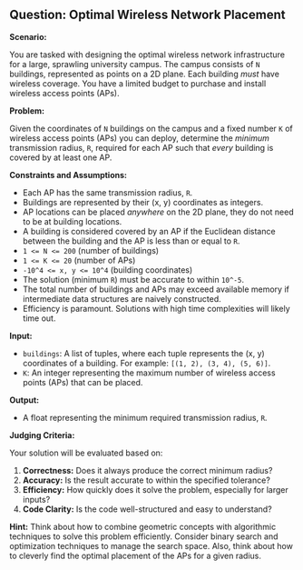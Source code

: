 ## Question: Optimal Wireless Network Placement

**Scenario:**

You are tasked with designing the optimal wireless network infrastructure for a large, sprawling university campus. The campus consists of `N` buildings, represented as points on a 2D plane. Each building *must* have wireless coverage. You have a limited budget to purchase and install wireless access points (APs).

**Problem:**

Given the coordinates of `N` buildings on the campus and a fixed number `K` of wireless access points (APs) you can deploy, determine the *minimum* transmission radius, `R`, required for each AP such that *every* building is covered by at least one AP.

**Constraints and Assumptions:**

*   Each AP has the same transmission radius, `R`.
*   Buildings are represented by their (x, y) coordinates as integers.
*   AP locations can be placed *anywhere* on the 2D plane, they do not need to be at building locations.
*   A building is considered covered by an AP if the Euclidean distance between the building and the AP is less than or equal to `R`.
*   `1 <= N <= 200` (number of buildings)
*   `1 <= K <= 20` (number of APs)
*   `-10^4 <= x, y <= 10^4` (building coordinates)
*   The solution (minimum `R`) must be accurate to within `10^-5`.
*   The total number of buildings and APs may exceed available memory if intermediate data structures are naively constructed.
*   Efficiency is paramount. Solutions with high time complexities will likely time out.

**Input:**

*   `buildings`: A list of tuples, where each tuple represents the (x, y) coordinates of a building. For example: `[(1, 2), (3, 4), (5, 6)]`.
*   `K`: An integer representing the maximum number of wireless access points (APs) that can be placed.

**Output:**

*   A float representing the minimum required transmission radius, `R`.

**Judging Criteria:**

Your solution will be evaluated based on:

1.  **Correctness:** Does it always produce the correct minimum radius?
2.  **Accuracy:** Is the result accurate to within the specified tolerance?
3.  **Efficiency:** How quickly does it solve the problem, especially for larger inputs?
4.  **Code Clarity:** Is the code well-structured and easy to understand?

**Hint:** Think about how to combine geometric concepts with algorithmic techniques to solve this problem efficiently. Consider binary search and optimization techniques to manage the search space. Also, think about how to cleverly find the optimal placement of the APs for a given radius.
